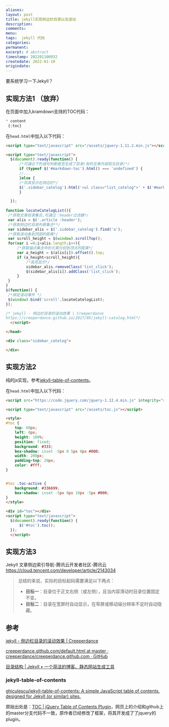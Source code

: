 ```yaml
---
aliases:
layout: post
title: jekyll实现侧边栏目录以及滚动
description:
comments:
menu:
tags:  jekyll 代码
categories:
permanent: 
excerpt: # abstract
timestamp: 202201100932
createdate: 2022-01-10
origindate: 
---
```


要系统学习一下Jekyll？

## 实现方法1 （放弃）
在页面中加入kramdown支持的TOC代码：

```markdown
* content
 {:toc}

```

在`head.html`中加入以下代码：

```html
<script type="text/javascript" src="/assets/jquery-1.11.2.min.js"></script>

<script type="text/javascript">
  $(document).ready(function() {
      /*可通过下列语句判断是否生成了目录(有的文章内容短无目录)*/
      if (typeof $('#markdown-toc').html() === 'undefined') {
      //...	
      }else {
      /*将其显示在侧边栏*/
      $('.sidebar_catelog').html('<ul class="list_catelog">' + $('#markdown-toc').html() + '</ul>');
      }

  });
  
function locateCatelogList(){
 /*获取文章目录集合,可通过：header过滤器*/
 var alis = $('.article :header');
 /*获取侧边栏目录列表集合**/
 var sidebar_alis = $('.sidebar_catelog').find('a');
 /*获取滚动条到顶部的距离*/
 var scroll_height = $(window).scrollTop();
 for(var i =0;i<alis.length;i++){
     /*获取锚点集合中的元素分别到顶点的距离*/
     var a_height = $(alis[i]).offset().top;
     if (a_height<scroll_height){
         /*高亮显示*/
         sidebar_alis.removeClass('list_click');
         $(sidebar_alis[i]).addClass('list_click');
     }
 }
}
$(function() {
 /*绑定滚动事件 */ 
 $(window).bind('scroll',locateCatelogList); 
});

/* jekyll - 侧边栏目录的滚动效果 | Creeperdance
https://creeperdance.github.io/2017/05/jekyll-catalog.html*/
  </script>

</head>

<div class="sidebar_catelog">

</div>

```

## 实现方法2 

纯的js实现，参考[jekyll-table-of-contents](#jekyll-table-of-contents)。 

在`head.html`中加入以下代码：

```html
<script src="https://code.jquery.com/jquery-1.12.4.min.js" integrity="sha256-ZosEbRLbNQzLpnKIkEdrPv7lOy9C27hHQ+Xp8a4MxAQ=" crossorigin="anonymous"></script>

<script type="text/javascript" src="/assets/toc.js"></script>

<style>
#toc {
    top: 60px;
    left: 0px;
    height: 100%;
    position: fixed;
    background: #333;
    box-shadow: inset -5px 0 5px 0px #000;
    width: 200px;
    padding-top: 20px;
    color: #fff;
}


#toc .toc-active {
    background: #336699;
    box-shadow: inset -5px 0px 10px -5px #000;
}
</style>

<div id="toc"></div>
<script type="text/javascript">
  $(document).ready(function() {
      $('#toc').toc();
  });
  </script>
```

## 实现方法3
Jekyll 文章侧边索引导航-腾讯云开发者社区-腾讯云
https://cloud.tencent.com/developer/article/2143034

> 总结的来说，实际的目标起码需要满足以下两点：
> 
> - **目标一**：目录位于正文右侧（或左侧），且当内容滑动时目录位置固定不变。
> - **目标二**：目录在宽屏时自动显示，在窄屏或移动端分辨率不足时自动隐藏。

## 参考

[jekyll - 侧边栏目录的滚动效果 \| Creeperdance](https://creeperdance.github.io/2017/05/jekyll-catalog.html)

[creeperdance.github.com/default.html at master · creeperdance/creeperdance.github.com · GitHub](https://github.com/creeperdance/creeperdance.github.com/blob/master/_layouts/default.html)

[目录结构 \| Jekyll • 一个简洁的博客、静态网站生成工具](https://www.jekyll.com.cn/docs/structure/)

###  jekyll-table-of-contents
[ghiculescu/jekyll-table-of-contents: A simple JavaScript table of contents, designed for Jekyll (or similar) sites.](https://github.com/ghiculescu/jekyll-table-of-contents)

原始出处是：[TOC \| jQuery Table of Contents Plugin](https://projects.jga.me/toc/#toc2)，网页上的介绍和github上的master分支代码不一致，原作者已经修改了框架，将其开发成了了jquery的plugin。
